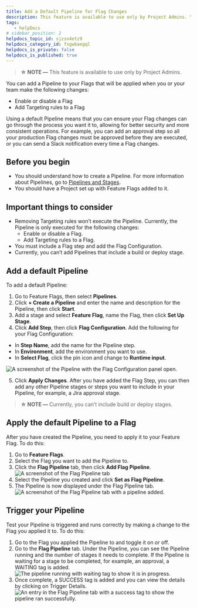 ```yaml
---
title: Add a Default Pipeline for Flag Changes
description: This feature is available to use only by Project Admins. You can add a Pipeline to your Flags that will be applied when you or your team make the following changes --  Enable or disable a Flag. Add Targ…
tags: 
   - helpDocs
# sidebar_position: 2
helpdocs_topic_id: sjzsn4etz9
helpdocs_category_id: fsgwbaegql
helpdocs_is_private: false
helpdocs_is_published: true
---
```


> **☆ NOTE —** This feature is available to use only by Project Admins.

You can add a Pipeline to your Flags that will be applied when you or your team make the following changes:

* Enable or disable a Flag
* Add Targeting rules to a Flag

Using a default Pipeline means that you can ensure your Flag changes can go through the process you want it to, allowing for better security and more consistent operations. For example, you can add an approval step so all your production Flag changes must be approved before they are executed, or you can send a Slack notification every time a Flag changes. 

## Before you begin

* You should understand how to create a Pipeline. For more information about Pipelines, go to [Pipelines and Stages](https://docs.harness.io/category/pipelines).
* You should have a Project set up with Feature Flags added to it.

## Important things to consider

* Removing Targeting rules won’t execute the Pipeline. Currently, the Pipeline is only executed for the following changes:
	+ Enable or disable a Flag.
	+ Add Targeting rules to a Flag.
* You must include a Flag step and add the Flag Configuration.
* Currently, you can’t add Pipelines that include a build or deploy stage.

## Add a default Pipeline

To add a default Pipeline: 

1. Go to Feature Flags, then select **Pipelines**.
2. Click **+ Create a Pipeline** and enter the name and description for the Pipeline, then click **Start**.
3. Add a stage and select **Feature Flag**, name the Flag, then click **Set Up Stage**.
4. Click **Add Step**, then click **Flag Configuration**. Add the following for your Flag Configuration:
* In **Step Name**, add the name for the Pipeline step.
* In **Environment**, add the environment you want to use.
* In **Select Flag**, click the pin icon and change to **Runtime input**.

![A screenshot of the Pipeline with the Flag Configuration panel open.](./static/2-default-pipeline-ff-00.png)

5. Click **Apply Changes**. After you have added the Flag Step, you can then add any other Pipeline stages or steps you want to include in your Pipeline, for example, a Jira approval stage.

> **☆ NOTE —** Currently, you can’t include build or deploy stages.

## Apply the default Pipeline to a Flag

After you have created the Pipeline, you need to apply it to your Feature Flag. To do this:

1. Go to **Feature Flags**.
2. Select the Flag you want to add the Pipeline to.
3. Click the **Flag Pipeline** tab, then click **Add Flag Pipeline**.  
![A screenshot of the Flag Pipeline tab](./static/2-default-pipeline-ff-01.png)
4. Select the Pipeline you created and click **Set as Flag Pipeline**.
5. The Pipeline is now displayed under the Flag Pipeline tab.  
![A screenshot of the Flag Pipeline tab with a pipeline added.](./static/2-default-pipeline-ff-02.png)

## Trigger your Pipeline

Test your Pipeline is triggered and runs correctly by making a change to the Flag you applied it to. To do this:

1. Go to the Flag you applied the Pipeline to and toggle it on or off.
2. Go to the **Flag Pipeline** tab. Under the Pipeline, you can see the Pipeline running and the number of stages it needs to complete. If the Pipeline is waiting for a stage to be completed, for example, an approval, a WAITING tag is added.  
![The pipeline running with waiting tag to show it is in progress.](./static/2-default-pipeline-ff-03.png)
3. Once complete, a SUCCESS tag is added and you can view the details by clicking on Trigger Details.  
![An entry in the Flag Pipeline tab with a success tag to show the pipeline ran successfully. ](./static/2-default-pipeline-ff-04.png)

 

 

 

